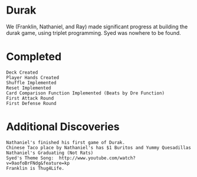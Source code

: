 Durak
=====
We (Franklin, Nathaniel, and Ray) made significant progress at building the durak game, using triplet programming.
Syed was nowhere to be found.

Completed
========================

    Deck Created
    Player Hands Created
    Shuffle Implemented
    Reset Implemented
    Card Comparison Function Implemented (Beats by Dre Function)
    First Attack Round
    First Defense Round
    

Additional Discoveries
========================

    Nathaniel's finished his first game of Durak.
    Chinese Taco place by Nathaniel's has $1 Buritos and Yummy Quesadillas
    Nathaniel's Graduating (Not Rats)
    Syed's Theme Song:  http://www.youtube.com/watch?v=9aofoBrFNdg&feature=kp
    Franklin is Thug4Life.
